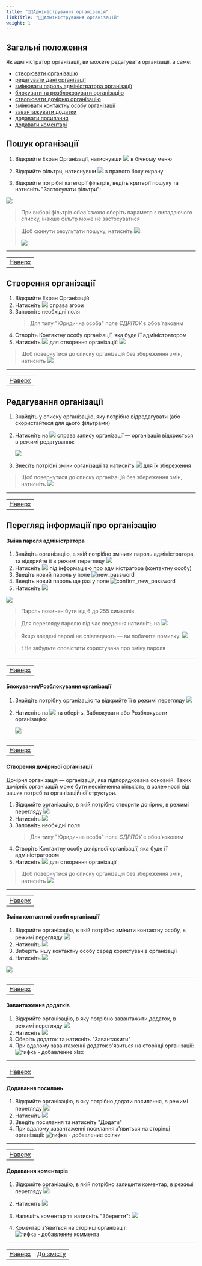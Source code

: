 ```yaml
---
title: "👨‍💻Адміністрування організацій"
linkTitle: "👨‍💻Адміністрування організацій"
weight: 1
---
```


## Загальні положення  

Як адміністратор організації, ви можете редагувати  організаціі, а саме:
- [створювати організацію](#створення-організації)
- [редагувати дані організації](#редагування-організації)
- [змінювати пароль адміністратора організації](#зміна-пароля-адміністратора)
- [блокувати та розблоковувати організацію](#блокуваннярозблокування-організації)
- [створювати дочірню організацію](#створення-дочірньої-організації)
- [змінювати контактну особу організації](#зміна-контактної-особи-організації)
- [завантажувати додатки](#завантаження-додатків)
- [додавати посилання](#додавання-посилань)
- [додавати коментарі](#додавання-коментарів)

## Пошук організації

1. Відкрийте Екран Організації, натиснувши ![](https://i.imgur.com/61Xfa1g.png) в бічному меню
2. Відкрийте фільтри, натиснувши ![](https://i.imgur.com/MaZo9cn.png) з правого боку екрану

3. Відкрийте потрібні категорії фільтрів, ведіть  критерії пошуку та натисніть "Застосувати фільтри":

![](https://i.imgur.com/cYmSNux.gif)

>При виборі фільтрів *обов'язково* оберіть параметр з випадаючого списку, інакше фільтр може не застосуватися

> Щоб скинути результати пошуку, натисніть ![](https://i.imgur.com/1Ej0xNy.png):
>
>![](https://i.imgur.com/KUA52kO.gif)
___
| |
|-|
| [Наверх](#загальні-положення)|

## Створення організації

1. Відкрийте Екран Організацій
2. Натисніть ![](https://i.imgur.com/1cq5xP5.png) справа згори
3. Заповніть необхідні поля
   > Для типу "Юридична особа" поле *ЄДРПОУ* є обов'язковим
4. Створіть Контактну особу організації, яка буде її адміністратором
5. Натисніть ![](https://i.imgur.com/Die5KUV.png) для створення організації:
   ![](https://i.imgur.com/Il6EpAY.png)

> Щоб повернутися до списку організацій без збереження змін, натисніть ![](https://i.imgur.com/YZ6Sefv.png)
___
| |
|-|
| [Наверх](#загальні-положення)|

## Редагування організації

1. Знайдіть у списку організацію, яку потрібно відредагувати (або скористайтеся для цього фільтрами)
2. Натисніть на ![](https://i.imgur.com/4habIJd.png) справа запису організації &mdash; організація відкриється в режимі редагування:

    ![](https://i.imgur.com/vu1vGle.gif)

3. Внесіть потрібні зміни організації та натисніть ![](https://i.imgur.com/Die5KUV.png) для їх збереження

> Щоб повернутися до списку організацій без збереження змін, натисніть ![](https://i.imgur.com/YZ6Sefv.png)
___
| |
|-|
| [Наверх](#загальні-положення)|

## Перегляд інформації про організацію
#### Зміна пароля адміністратора

1. Знайдіть організацію, в якій потрібно змінити пароль адміністратора, та відкрийте ії в режимі перегляду ![](https://i.imgur.com/9qatUew.png)
2. Натисніть ![](https://i.imgur.com/thWgmQZ.png) під інформацією про адміністратора (контактну особу)
3. Введіть новий пароль у поле ![new_password](https://i.imgur.com/WpG1NWv.png)
4. Введіть новий пароль ще раз у поле ![confirm_new_password](https://i.imgur.com/UIGTXMN.png)
5. Натисніть ![](https://i.imgur.com/MMk5LTd.png)

![](https://i.imgur.com/apAHNY9.gif)
   
   > Пароль повинен бути від 6 до 255 символів

   > Для перегляду паролю під час введення натисніть на ![](https://i.imgur.com/9FFKYJl.png)

   > Якщо введені паролі не співпадають &mdash; ви побачите помилку:
   ![](https://i.imgur.com/49z149W.png)


>❗ Не забудьте сповістити користувача про зміну пароля
___
| |
|-|
| [Наверх](#загальні-положення)|

#### Блокування/Розблокування організації

1. Знайдіть потрібну організацію та відкрийте її в режимі перегляду ![](https://i.imgur.com/9qatUew.png)
2. Натисніть на ![](https://i.imgur.com/aOuVbDo.png) та оберіть, Заблокувати або Розблокувати організацію:

    ![](https://i.imgur.com/7sXIlCT.gif)

___
| |
|-|
| [Наверх](#загальні-положення)|

#### Створення дочірньої організації

Дочірня організація &mdash; організація, яка підпорядкована основній. Таких дочірніх організацій може бути нескінченна кількість, в залежності від ваших потреб та організаційної структури.

1. Відкрийте організацію, в якій потрібно створити дочірню, в режимі перегляду ![](https://i.imgur.com/9qatUew.png)
2. Натисніть ![](https://i.imgur.com/XfXWveh.png)
3. Заповніть необхідні поля
   > Для типу "Юридична особа" поле *ЄДРПОУ* є обов'язковим
4. Створіть Контактну особу дочірньої організації, яка буде її адміністратором
5. Натисніть ![](https://i.imgur.com/Die5KUV.png) для створення організації

> Щоб повернутися до списку організацій без збереження змін, натисніть ![](https://i.imgur.com/YZ6Sefv.png)

___
| |
|-|
| [Наверх](#загальні-положення)|

#### Зміна контактної особи організації

1. Відкрийте організацію, в якій потрібно змінити контактну особу, в режимі перегляду ![](https://i.imgur.com/9qatUew.png)
2. Натисніть ![](https://i.imgur.com/IdxryGI.png)
3. Виберіть іншу контактну особу серед користувачів організації
4. Натисніть ![](https://i.imgur.com/WS554yw.png)

![](https://i.imgur.com/soKpkvy.gif)
___
| |
|-|
| [Наверх](#загальні-положення)|

#### Завантаження додатків

1. Відкрийте організацію, в яку потрібно завантажити додаток, в режимі перегляду ![](https://i.imgur.com/9qatUew.png)
2. Натисніть ![](https://i.imgur.com/qcBiQmW.png)
3. Оберіть додаток та натисніть "Завантажити"
4. При вдалому завантаженні додаток з'явиться на сторінці організації:
   ![гифка - добавление xlsx]()
___
| |
|-|
| [Наверх](#загальні-положення)|

#### Додавання посилань

1. Відкрийте організацію, в яку потрібно додати посилання, в режимі перегляду ![](https://i.imgur.com/9qatUew.png)
2. Натисніть ![](https://i.imgur.com/gu6lTt3.png)
3. Введіть посилання та натисніть "Додати"
4. При вдалому завантаженні посилання з'явиться на сторінці організації:
   ![гифка - добавление ссілки]()
___
| |
|-|
| [Наверх](#загальні-положення)|

#### Додавання коментарів

1. Відкрийте організацію, в якій потрібно залишити коментар, в режимі перегляду ![](https://i.imgur.com/9qatUew.png)
2. Натисніть ![](https://i.imgur.com/zQ8wcmA.png)
3. Напишіть коментар та натисніть "Зберегти":
   ![](https://i.imgur.com/jIa08ER.png)

4. Коментар з'явиться на сторінці організації:
   ![гифка - добавление коммента]()
___
| | |
|-|-|
| [Наверх](#загальні-положення)| [До змісту](/docs/toc/)|